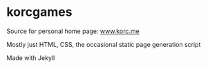 korcgames
=========
Source for personal home page: www.korc.me

Mostly just HTML, CSS, the occasional static page generation script

Made with Jekyll
